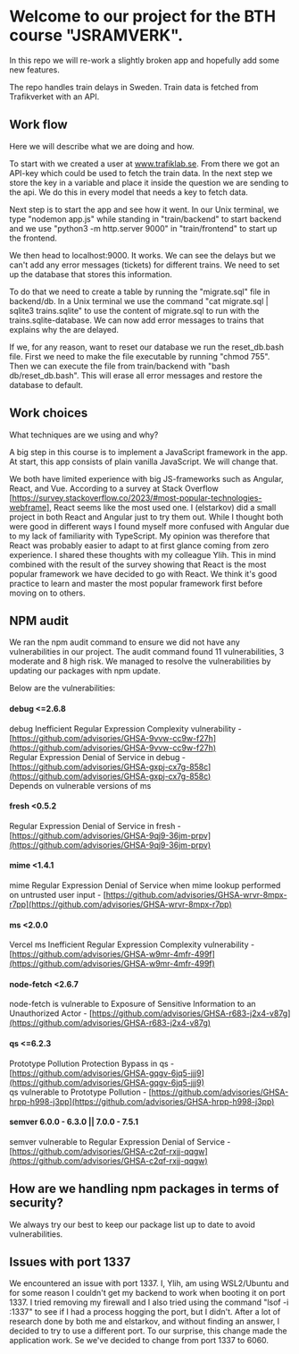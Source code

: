 
# Welcome to our project for the BTH course "JSRAMVERK".

In this repo we will re-work a slightly broken app and hopefully add
some new features.

The repo handles train delays in Sweden. Train data is fetched from
Trafikverket with an API.


## Work flow

Here we will describe what we are doing and how.

To start with we created a user at www.trafiklab.se. From there we got an
API-key which could be used to fetch the train data. In the next step we store
the key in a variable and place it inside the question we are sending to the api.
We do this in every model that needs a key to fetch data.

Next step is to start the app and see how it went. In our Unix terminal, we type
"nodemon app.js" while standing in "train/backend" to start backend and
we use "python3 -m http.server 9000" in "train/frontend" to start up the frontend.

We then head to localhost:9000. It works. We can see the delays but we can't add
any error messages (tickets) for different trains. We need to set up the database
that stores this information.

To do that we need to create a table by running the "migrate.sql" file in
backend/db. In a Unix terminal we use the command "cat migrate.sql | sqlite3 trains.sqlite"
to use the content of migrate.sql to run with the trains.sqlite-database. We can now
add error messages to trains that explains why the are delayed.

If we, for any reason, want to reset our database we run the reset_db.bash file.
First we need to make the file executable by running "chmod 755". Then we can execute
the file from train/backend with "bash db/reset_db.bash". This will erase all
error messages and restore the database to default.

## Work choices

What techniques are we using and why?

A big step in this course is to implement a JavaScript framework in the app.
At start, this app consists of plain vanilla JavaScript. We will change that.

We both have limited experience with big JS-frameworks such as
Angular, React, and Vue. According to a survey at Stack Overflow [https://survey.stackoverflow.co/2023/#most-popular-technologies-webframe],
React seems like the most used one. I (elstarkov) did a small project in both React and Angular just to try them
out. While I thought both were good in different ways I found myself more confused with Angular due to my lack of
familiarity with TypeScript. My opinion was therefore that React was probably easier to adapt to at first glance coming
from zero experience. I shared these thoughts with my colleague Ylih. This in mind combined with the result of the survey
showing that React is the most popular framework we have decided to go with React. We think it's good practice to learn and
master the most popular framework first before moving on to others.

## NPM audit

We ran the npm audit command to ensure we did not have any vulnerabilities in our project.
The audit command found 11 vulnerabilities, 3 moderate and 8 high risk.
We managed to resolve the vulnerabilities by updating our packages with npm update.

Below are the vulnerabilities:

#### debug  <=2.6.8
debug Inefficient Regular Expression Complexity vulnerability - [https://github.com/advisories/GHSA-9vvw-cc9w-f27h](https://github.com/advisories/GHSA-9vvw-cc9w-f27h)  
Regular Expression Denial of Service in debug - [https://github.com/advisories/GHSA-gxpj-cx7g-858c](https://github.com/advisories/GHSA-gxpj-cx7g-858c)  
Depends on vulnerable versions of ms

#### fresh  <0.5.2
Regular Expression Denial of Service in fresh - [https://github.com/advisories/GHSA-9qj9-36jm-prpv](https://github.com/advisories/GHSA-9qj9-36jm-prpv)  

#### mime  <1.4.1
mime Regular Expression Denial of Service when mime lookup performed on untrusted user input - [https://github.com/advisories/GHSA-wrvr-8mpx-r7pp](https://github.com/advisories/GHSA-wrvr-8mpx-r7pp)

#### ms  <2.0.0
Vercel ms Inefficient Regular Expression Complexity vulnerability - [https://github.com/advisories/GHSA-w9mr-4mfr-499f](https://github.com/advisories/GHSA-w9mr-4mfr-499f)

#### node-fetch  <2.6.7
node-fetch is vulnerable to Exposure of Sensitive Information to an Unauthorized Actor - [https://github.com/advisories/GHSA-r683-j2x4-v87g](https://github.com/advisories/GHSA-r683-j2x4-v87g)

#### qs  <=6.2.3
Prototype Pollution Protection Bypass in qs - [https://github.com/advisories/GHSA-gqgv-6jq5-jjj9](https://github.com/advisories/GHSA-gqgv-6jq5-jjj9)  
qs vulnerable to Prototype Pollution - [https://github.com/advisories/GHSA-hrpp-h998-j3pp](https://github.com/advisories/GHSA-hrpp-h998-j3pp)

#### semver  6.0.0 - 6.3.0 || 7.0.0 - 7.5.1
semver vulnerable to Regular Expression Denial of Service - [https://github.com/advisories/GHSA-c2qf-rxjj-qqgw](https://github.com/advisories/GHSA-c2qf-rxjj-qqgw)


## How are we handling npm packages in terms of security?

We always try our best to keep our package list up to date to avoid vulnerabilities.


## Issues with port 1337

We encountered an issue with port 1337. I, Ylih, am using WSL2/Ubuntu and for some reason I couldn't get my backend to work when booting it on port 1337.
I tried removing my firewall and I also tried using the command "lsof -i :1337" to see if I had a process hogging the port, but I didn't. 
After a lot of research done by both me and elstarkov, and without finding an answer, I decided to try to use a different port. To our surprise, this change made the application work. Se we've decided to change from port 1337 to 6060.